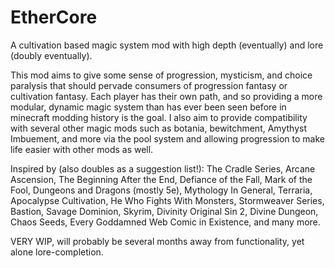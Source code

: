 # EtherCore
A cultivation based magic system mod with high depth (eventually) and lore (doubly eventually).

This mod aims to give some sense of progression, mysticism, and choice paralysis that should pervade consumers of progression fantasy or cultivation fantasy. Each player has their own path, and so providing a more modular, dynamic magic system than has ever been seen before in minecraft modding history is the goal. I also aim to provide compatibility with several other magic mods such as botania, bewitchment, Amythyst Imbuement, and more via the pool system and allowing progression to make life easier with other mods as well. 

Inspired by (also doubles as a suggestion list!): The Cradle Series, Arcane Ascension, The Beginning After the End, Defiance of the Fall, Mark of the Fool, Dungeons and Dragons (mostly 5e), Mythology In General, Terraria, Apocalypse Cultivation, He Who Fights With Monsters, Stormweaver Series, Bastion, Savage Dominion, Skyrim, Divinity Original Sin 2, Divine Dungeon, Chaos Seeds, Every Goddamned Web Comic in Existence, and many more. 

VERY WIP, will probably be several months away from functionality, yet alone lore-completion.
